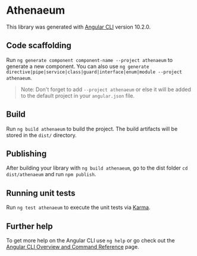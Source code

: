 # Athenaeum

This library was generated with [Angular CLI](https://github.com/angular/angular-cli) version 10.2.0.

## Code scaffolding

Run `ng generate component component-name --project athenaeum` to generate a new component. You can also use `ng generate directive|pipe|service|class|guard|interface|enum|module --project athenaeum`.
> Note: Don't forget to add `--project athenaeum` or else it will be added to the default project in your `angular.json` file. 

## Build

Run `ng build athenaeum` to build the project. The build artifacts will be stored in the `dist/` directory.

## Publishing

After building your library with `ng build athenaeum`, go to the dist folder `cd dist/athenaeum` and run `npm publish`.

## Running unit tests

Run `ng test athenaeum` to execute the unit tests via [Karma](https://karma-runner.github.io).

## Further help

To get more help on the Angular CLI use `ng help` or go check out the [Angular CLI Overview and Command Reference](https://angular.io/cli) page.
